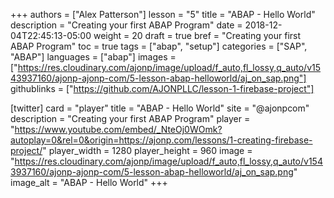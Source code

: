 +++
authors = ["Alex Patterson"]
lesson = "5"
title = "ABAP - Hello World"
description = "Creating your first ABAP Program"
date = 2018-12-04T22:45:13-05:00
weight = 20
draft = true
bref = "Creating your first ABAP Program"
toc = true
tags = ["abap", "setup"]
categories = ["SAP", "ABAP"]
languages = ["abap"]
images = ["https://res.cloudinary.com/ajonp/image/upload/f_auto,fl_lossy,q_auto/v1543937160/ajonp-ajonp-com/5-lesson-abap-helloworld/aj_on_sap.png"]
githublinks = ["https://github.com/AJONPLLC/lesson-1-firebase-project"]

[twitter]
  card = "player"
  title = "ABAP - Hello World"
  site = "@ajonpcom"
  description = "Creating your first ABAP Program"
  player = "https://www.youtube.com/embed/_NteOj0WOmk?autoplay=0&rel=0&origin=https://ajonp.com/lessons/1-creating-firebase-project/"
  player_width = 1280
  player_height = 960
  image = "https://res.cloudinary.com/ajonp/image/upload/f_auto,fl_lossy,q_auto/v1543937160/ajonp-ajonp-com/5-lesson-abap-helloworld/aj_on_sap.png"
  image_alt = "ABAP - Hello World"
+++